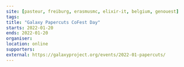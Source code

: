 ```yaml
---
site: [pasteur, freiburg, erasmusmc, elixir-it, belgium, genouest]
tags:
title: "Galaxy Papercuts CoFest Day"
starts: 2022-01-20
ends: 2022-01-20
organiser:
location: online
supporters: 
external: https://galaxyproject.org/events/2022-01-papercuts/
---
```

